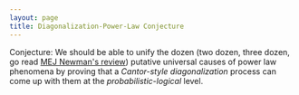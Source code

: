 ```yaml
---
layout: page
title: Diagonalization-Power-Law Conjecture
---
```


Conjecture: We should be able to unify the dozen (two dozen, three dozen, go read [MEJ Newman's review](https://arxiv.org/abs/cond-mat/0412004)) putative universal causes of power law phenomena by proving that a _Cantor-style diagonalization_ process can come up with them at the _probabilistic-logical_ level.
